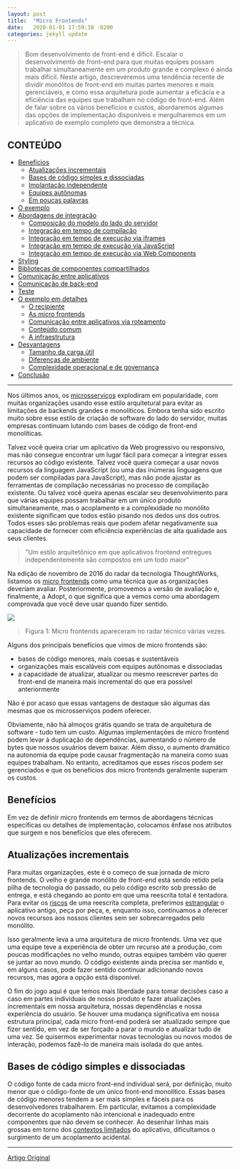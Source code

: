 ```yaml
---
layout: post
title:  "Micro Frontends"
date:   2020-01-01 17:59:38 -0200
categories: jekyll update
---
```



>Bom desenvolvimento de front-end é difícil. Escalar o desenvolvimento de front-end para que muitas equipes possam trabalhar simultaneamente em um produto grande e complexo é ainda mais difícil. Neste artigo, descreveremos uma tendência recente de dividir monólitos de front-end em muitas partes menores e mais gerenciáveis, e como essa arquitetura pode aumentar a eficácia e a eficiência das equipes que trabalham no código de front-end. Além de falar sobre os vários benefícios e custos, abordaremos algumas das opções de implementação disponíveis e mergulharemos em um aplicativo de exemplo completo que demonstra a técnica.

## CONTEÚDO ##

* [Benefícios](#beneficios)
    * [Atualizações incrementais]()
    * [Bases de código simples e dissociadas]()
    * [Implantação independente]()
    * [Equipes autônomas]()
    * [Em poucas palavras]()
* [O exemplo]()
* [Abordagens de integração]()
    * [Composição do modelo do lado do servidor]()
    * [Integração em tempo de compilação]()
    * [Integração em tempo de execução via iframes]()
    * [Integração em tempo de execução via JavaScript]()
    * [Integração em tempo de execução via Web Components]()
* [Styling]()
* [Bibliotecas de componentes compartilhados]()
* [Comunicação entre aplicativos]()
* [Comunicação de back-end]()
* [Teste]()
* [O exemplo em detalhes]()
    * [O recipiente]()
    * [As micro frontends]()
    * [Comunicação entre aplicativos via roteamento]()
    * [Conteúdo comum]()
    * [A infraestrutura]()
* [Desvantagens]()
    * [Tamanho da carga útil]()
    * [Diferenças de ambiente]()
    * [Complexidade operacional e de governança]()
* [Conclusão]()

---

Nos últimos anos, os [microsserviços](https://martinfowler.com/articles/microservices.html) explodiram em popularidade, com muitas organizações usando esse estilo arquitetural para evitar as limitações de backends grandes e monolíticos. Embora tenha sido escrito muito sobre esse estilo de criação de software do lado do servidor, muitas empresas continuam lutando com bases de código de front-end monolíticas.

Talvez você queira criar um aplicativo da Web progressivo ou responsivo, mas não consegue encontrar um lugar fácil para começar a integrar esses recursos ao código existente. Talvez você queira começar a usar novos recursos da linguagem JavaScript (ou uma das inúmeras linguagens que podem ser compiladas para JavaScript), mas não pode ajustar as ferramentas de compilação necessárias no processo de compilação existente. Ou talvez você queira apenas escalar seu desenvolvimento para que várias equipes possam trabalhar em um único produto simultaneamente, mas o acoplamento e a complexidade no monólito existente significam que todos estão pisando nos dedos uns dos outros. Todos esses são problemas reais que podem afetar negativamente sua capacidade de fornecer com eficiência experiências de alta qualidade aos seus clientes.

>"Um estilo arquitetônico em que aplicativos frontend entregues independentemente são compostos em um todo maior"

Na edição de novembro de 2016 do radar da tecnologia ThoughtWorks, listamos os [micro frontends](https://www.thoughtworks.com/radar/techniques/micro-frontends) como uma técnica que as organizações deveriam avaliar. Posteriormente, promovemos a versão de avaliação e, finalmente, a Adopt, o que significa que a vemos como uma abordagem comprovada que você deve usar quando fizer sentido.

![](https://martinfowler.com/articles/micro-frontends/radar.png)

>Figura 1: Micro frontends apareceram no radar técnico várias vezes.

Alguns dos principais benefícios que vimos de micro frontends são:

- bases de código menores, mais coesas e sustentáveis
- organizações mais escaláveis com equipes autônomas e dissociadas
- a capacidade de atualizar, atualizar ou mesmo reescrever partes do front-end de maneira mais incremental do que era possível anteriormente

Não é por acaso que essas vantagens de destaque são algumas das mesmas que os microsserviços podem oferecer.

Obviamente, não há almoços grátis quando se trata de arquitetura de software - tudo tem um custo. Algumas implementações de micro frontend podem levar à duplicação de dependências, aumentando o número de bytes que nossos usuários devem baixar. Além disso, o aumento dramático na autonomia da equipe pode causar fragmentação na maneira como suas equipes trabalham. No entanto, acreditamos que esses riscos podem ser gerenciados e que os benefícios dos micro frontends geralmente superam os custos.

## Benefícios ##

Em vez de definir micro frontends em termos de abordagens técnicas específicas ou detalhes de implementação, colocamos ênfase nos atributos que surgem e nos benefícios que eles oferecem.

## Atualizações incrementais ## 

Para muitas organizações, este é o começo de sua jornada de micro frontends. O velho e grande monólito de front-end está sendo retido pela pilha de tecnologia do passado, ou pelo código escrito sob pressão de entrega, e está chegando ao ponto em que uma reescrita total é tentadora. Para evitar os [riscos](https://www.joelonsoftware.com/2000/04/06/things-you-should-never-do-part-i/) de uma reescrita completa, preferimos [estrangular](https://martinfowler.com/bliki/StranglerApplication.html) o aplicativo antigo, peça por peça, e, enquanto isso, continuamos a oferecer novos recursos aos nossos clientes sem ser sobrecarregados pelo monólito.

Isso geralmente leva a uma arquitetura de micro frontends. Uma vez que uma equipe teve a experiência de obter um recurso até a produção, com poucas modificações no velho mundo, outras equipes também vão querer se juntar ao novo mundo. O código existente ainda precisa ser mantido e, em alguns casos, pode fazer sentido continuar adicionando novos recursos, mas agora a opção está disponível.

O fim do jogo aqui é que temos mais liberdade para tomar decisões caso a caso em partes individuais de nosso produto e fazer atualizações incrementais em nossa arquitetura, nossas dependências e nossa experiência do usuário. Se houver uma mudança significativa em nossa estrutura principal, cada micro front-end poderá ser atualizado sempre que fizer sentido, em vez de ser forçado a parar o mundo e atualizar tudo de uma vez. Se quisermos experimentar novas tecnologias ou novos modos de interação, podemos fazê-lo de maneira mais isolada do que antes.

## Bases de código simples e dissociadas

O código fonte de cada micro front-end individual será, por definição, muito menor que o código-fonte de um único front-end monolítico. Essas bases de código menores tendem a ser mais simples e fáceis para os desenvolvedores trabalharem. Em particular, evitamos a complexidade decorrente do acoplamento não intencional e inadequado entre componentes que não devem se conhecer. Ao desenhar linhas mais grossas em torno dos [contextos limitados](https://martinfowler.com/bliki/BoundedContext.html) do aplicativo, dificultamos o surgimento de um acoplamento acidental.



--- 

[Artigo Original](https://martinfowler.com/articles/micro-frontends.html)

